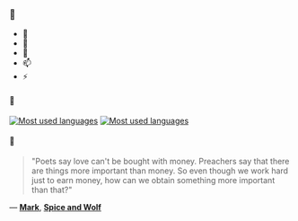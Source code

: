 ### 👋

- 🔭
- 🌱
- 💬
- 📫
- ⚡

#### 🧏

[![Most used languages](https://github-readme-stats-aynah.vercel.app/api/top-langs/?username=aynh&theme=solarized-dark&langs_count=6&layout=compact&hide_title=true)](https://github.com/anuraghazra/github-readme-stats#gh-dark-mode-only)
[![Most used languages](https://github-readme-stats-aynah.vercel.app/api/top-langs/?username=aynh&theme=solarized-light&langs_count=6&layout=compact&hide_title=true)](https://github.com/anuraghazra/github-readme-stats#gh-light-mode-only)

#### 💬

> "Poets say love can't be bought with money. Preachers say that there are things more important than money. So even though we work hard just to earn money, how can we obtain something more important than that?"

&mdash; [**Mark**](https://myanimelist.net/character.php?q=Mark&cat=character), [**Spice and Wolf**](https://myanimelist.net/search/all?q=Spice%20and%20Wolf&cat=all)
